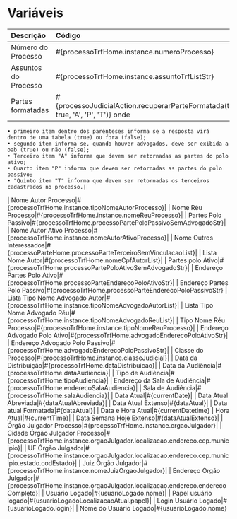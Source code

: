 # Variáveis

|  Descrição  | Código |
|:-------|:----------|
| Número do Processo |  #{processoTrfHome.instance.numeroProcesso} |
| Assuntos do Processo| #{processoTrfHome.instance.assuntoTrfListStr} |
| Partes formatadas|#{processoJudicialAction.recuperarParteFormatada(true, true, 'A', 'P', 'T')} onde
    • primeiro item dentro dos parênteses informa se a resposta virá dentro de uma tabela (true) ou fora (false);
    • segundo item informa se, quando houver advogados, deve ser exibida a oab (true) ou não (false);
    • Terceiro item "A" informa que devem ser retornadas as partes do polo ativo;
    • Quarto item "P" informa que devem ser retornadas as partes do polo passivo;
    • "Quinto item "T" informa que devem ser retornadas os terceiros cadastrados no processo.|
| Nome Autor Processo|#{processoTrfHome.instance.tipoNomeAutorProcesso}|
| Nome Réu Processo|#{processoTrfHome.instance.nomeReuProcesso}|
| Partes Polo Passivo|#{processoTrfHome.processoPartePoloPassivoSemAdvogadoStr}|
| Nome Autor Ativo Processo|#{processoTrfHome.instance.nomeAutorAtivoProcesso}|
| Nome Outros Interessados|#{processoParteHome.processoParteTerceiroSemVinculacaoList}|
| Lista Nome Autor|#{processoTrfHome.nomeCpfAutorList}|
| Partes polo Ativo|#{processoTrfHome.processoPartePoloAtivoSemAdvogadoStr}|
| Endereço Partes Polo Ativo|#{processoTrfHome.processoParteEnderecoPoloAtivoStr}|
| Endereço Partes Polo Passivo|#{processoTrfHome.processoParteEnderecoPoloPassivoStr}
| Lista Tipo Nome Advogado Autor|#{processoTrfHome.instance.tipoNomeAdvogadoAutorList}|
| Lista Tipo Nome Advogado Réu|#{processoTrfHome.instance.tipoNomeAdvogadoReuList}|
| Tipo Nome Réu Processo|#{processoTrfHome.instance.tipoNomeReuProcesso}|
| Endereço Advogado Polo Ativo|#{processoTrfHome.advogadoEnderecoPoloAtivoStr}|
| Endereço Advogado Polo Passivo|#{processoTrfHome.advogadoEnderecoPoloPassivoStr}|
| Classe do Processo|#{processoTrfHome.instance.classeJudicial}|
| Data da Distribuição|#{processoTrfHome.dataDistribuicao}|
| Data da Audiência|#{processoTrfHome.dataAudiencia}|
| Tipo de Audiência|#{processoTrfHome.tipoAudiencia}|
| Endereço da Sala de Audiência|#{processoTrfHome.enderecoSalaAudiencia}|
| Sala de Audiência|#{processoTrfHome.salaAudiencia}|
| Data Atual|#{currentDate}|
| Data Atual Abreviada|#{dataAtualAbreviada}|
| Data Atual Extenso|#{dataAtual}|
| Data atual Formatada|#{dataAtual}|
| Data e Hora Atual|#{currentDatetime}
| Hora Atual|#{currentTime}|
| Data Semana Hoje Extenso|#{dataAtualExtenso}|
| Órgão Julgador Processo|#{processoTrfHome.instance.orgaoJulgador}|
| Cidade Órgão Julgador Processo|#{processoTrfHome.instance.orgaoJulgador.localizacao.endereco.cep.municipio}|
| UF Órgão Julgador|#{processoTrfHome.instance.orgaoJulgador.localizacao.endereco.cep.municipio.estado.codEstado}|
| Juiz Órgão Julgador|#{processoTrfHome.instance.nomeJuizOrgaoJulgador}|
| Endereço Órgão Julgador|#{processoTrfHome.instance.orgaoJulgador.localizacao.endereco.enderecoCompleto}|
| Usuário Logado|#{usuarioLogado.nome}|
| Papel usuário logado|#{usuarioLogadoLocalizacaoAtual.papel}|
| Login Usuário Logado|#{usuarioLogado.login}|
| Nome do Usuário Logado|#{usuarioLogado.nome}


